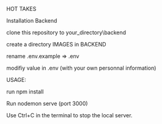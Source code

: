 HOT TAKES

Installation Backend

clone this repository to your_directory\backend

create a directory IMAGES in BACKEND

rename .env.example => .env

modifiy value in .env (with your own personnal information)

USAGE:

run npm install

Run nodemon serve (port 3000)

Use Ctrl+C in the terminal to stop the local server.